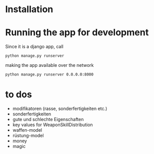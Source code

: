 # Installation

# Running the app for development

Since it is a django app, call

`python manage.py runserver`

making the app available over the network

`python manage.py runserver 0.0.0.0:8000`

# to dos

- modifikatoren (rasse, sonderfertigkeiten etc.)
- sonderfertigkeiten
- gute und schlechte Eigenschaften
- key values for WeaponSkillDistribution
- waffen-model
- rüstung-model
- money
- magic
